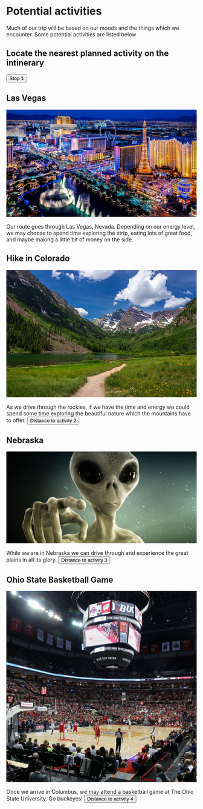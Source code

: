 <!--- This section is Cascading Style Sheet (CSS) and applies to HTML -->
<style>
/* "row style" is flexible size and aligns pictures in center */
.row {
  align-items: center;
  display: flex;
}

/* "column style" is one-third of the width with padding */
.column {
  flex: 33.33%;
  padding: 5px;
}
</style>
# Potential activities
Much of our trip will be based on our moods and the things which we encounter. Some potential activities are listed below

<html>
<body>

<h2>Locate the nearest planned activity on the intinerary</h2>

<input type="button" onclick="alert('The Bellagio Hotel & Casino is 4 hours and 46 minutes away or 307 miles.')" value="Stop 1">

</body>
</html>

## Las Vegas

![](images/vegas.jpg)

Our route goes through Las Vegas, Nevada. Depending on our energy level, we may choose to spend time exploring the strip, eating lots of great food, and maybe making a little bit of money on the side.

## Hike in Colorado

![](images/colorado.jpg)

As we drive through the rockies, if we have the time and energy we could spend some time exploring the beautiful nature which the mountains have to offer.
<input type="button" onclick="alert('The Colorado hike which is in boulder is a 16 hour and 28 minute drive or 1,074 miles.')" value="Distance to activity 2">

## Nebraska

![](images/Aliens.jpg)

While we are in Nebraska we can drive through and experience the great plains in all its glory.
<input type="button" onclick="alert('The Nebraska emptiness is a 20 hours and 28 minute drive or 1,375 miles.')" value="Distance to activity 3">

## Ohio State Basketball Game

![](images/ohiostate.jpg)

Once we arrive in Columbus, we may attend a basketball game at The Ohio State University. Go buckeyes!
<input type="button" onclick="alert('The Ohio State University is a 33 hour drive or 2,243 miles.')" value="Distance to activity 4">